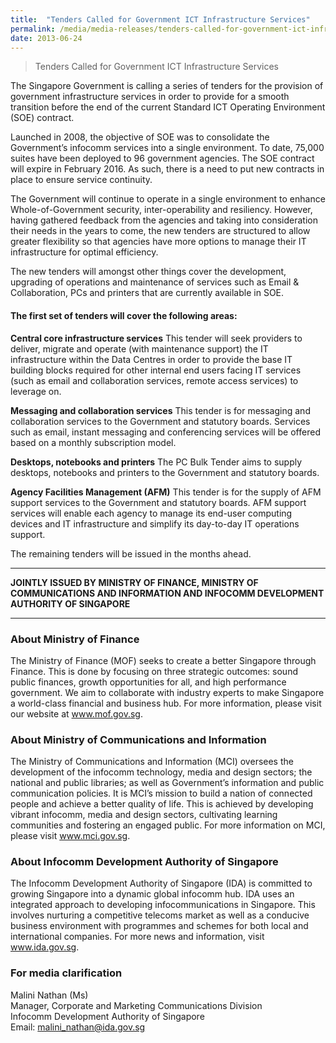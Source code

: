 ```yaml
---
title:  "Tenders Called for Government ICT Infrastructure Services"
permalink: /media/media-releases/tenders-called-for-government-ict-infrastructure-services
date: 2013-06-24
---
```

> Tenders Called for Government ICT Infrastructure Services

The Singapore Government is calling a series of tenders for the provision of government infrastructure services in order to provide for a smooth transition before the end of the current Standard ICT Operating Environment (SOE) contract. 

Launched in 2008, the objective of SOE was to consolidate the Government’s infocomm services into a single environment. To date, 75,000 suites have been deployed to 96 government agencies. The SOE contract will expire in February 2016. As such, there is a need to put new contracts in place to ensure service continuity.

The Government will continue to operate in a single environment to enhance Whole-of-Government security, inter-operability and resiliency. However, having gathered feedback from the agencies and taking into consideration their needs in the years to come, the new tenders are structured to allow greater flexibility so that agencies have more options to manage their IT infrastructure for optimal efficiency.

The new tenders will amongst other things cover the development, upgrading of operations and maintenance of services such as Email & Collaboration, PCs and printers that are currently available in SOE.

#### **The first set of tenders will cover the following areas:**

**Central core infrastructure services**
This tender will seek providers to deliver, migrate and operate (with maintenance support) the IT infrastructure within the Data Centres in order to provide the base IT building blocks required for other internal end users facing IT services (such as email and collaboration services, remote access services) to leverage on.

**Messaging and collaboration services**
This tender is for messaging and collaboration services to the Government and statutory boards. Services such as email, instant messaging and conferencing services will be offered based on a monthly subscription model.

**Desktops, notebooks and printers**
The PC Bulk Tender aims to supply desktops, notebooks and printers to the Government and statutory boards.  

**Agency Facilities Management (AFM)**
This tender is for the supply of AFM support services to the Government and statutory boards. AFM support services will enable each agency to manage its end-user computing devices and IT infrastructure and simplify its day-to-day IT operations support.      

The remaining tenders will be issued in the months ahead.

---

**JOINTLY ISSUED BY MINISTRY OF FINANCE, MINISTRY OF COMMUNICATIONS AND INFORMATION AND INFOCOMM DEVELOPMENT AUTHORITY OF SINGAPORE**

---

### **About Ministry of Finance**
The Ministry of Finance (MOF) seeks to create a better Singapore through Finance. This is done by focusing on three strategic outcomes: sound public finances, growth opportunities for all, and high performance government. We aim to collaborate with industry experts to make Singapore a world-class financial and business hub. For more information, please visit our website at www.mof.gov.sg. 

### **About Ministry of Communications and Information**
The Ministry of Communications and Information (MCI) oversees the development of the infocomm technology, media and design sectors; the national and public libraries; as well as Government’s information and public communication policies. It is MCI’s mission to build a nation of connected people and achieve a better quality of life. This is achieved by developing vibrant infocomm, media and design sectors, cultivating learning communities and fostering an engaged public. For more information on MCI, please visit www.mci.gov.sg. 

### **About Infocomm Development Authority of Singapore**
The Infocomm Development Authority of Singapore (IDA) is committed to growing Singapore into a dynamic global infocomm hub. IDA uses an integrated approach to developing infocommunications in Singapore. This involves nurturing a competitive telecoms market as well as a conducive business environment with programmes and schemes for both local and international companies. For more news and information, visit www.ida.gov.sg.

### **For media clarification**
Malini Nathan (Ms)
<br>Manager, Corporate and Marketing Communications Division
<br>Infocomm Development Authority of Singapore
<br>Email: malini_nathan@ida.gov.sg

